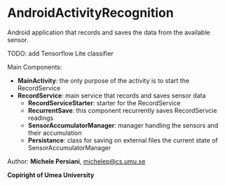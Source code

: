 # AndroidActivityRecognition



Android application that records and saves the data from the available sensor.

TODO: add Tensorflow Lite classifier

Main Components:
- **MainActivity**: the only purpose of the activity is to start the RecordService
- **RecordService**: main service that records and saves sensor data
  - **RecordServiceStarter**: starter for the RecordService
  - **RecurrentSave**: this component recurrently saves RecordServcie readings
  - **SensorAccumulatorManager**: manager handling the sensors and their accumulation
  - **Persistance**: class for saving on external files the current state of SensorAccumulatorManager



Author: **Michele Persiani**, michelep@cs.umu.se

**Copiright of Umea University**
